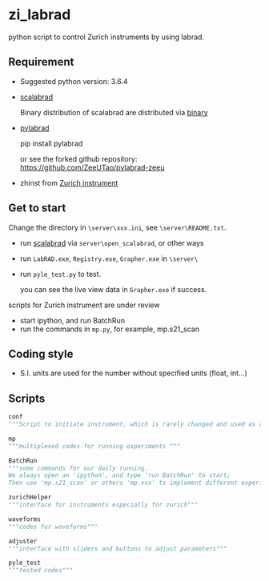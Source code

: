 # zi_labrad

python script to control Zurich instruments by using labrad.



## Requirement

- Suggested python version: 3.6.4

- [scalabrad](https://github.com/ZeeUTao/scalabrad)

  Binary distribution of scalabrad are distributed via [binary](https://bintray.com/labrad/generic/scalabrad#files)

- [pylabrad](https://github.com/ZeeUTao/pylabrad-zeeu)

  pip install pylabrad

  or see the forked github repository: https://github.com/ZeeUTao/pylabrad-zeeu 

- zhinst from [Zurich instrument](https://www.zhinst.com/)





## Get to start

Change the directory in `\server\xxx.ini`, see `\server\README.txt`. 

- run [scalabrad](https://github.com/ZeeUTao/scalabrad) via `server\open_scalabrad`, or other ways
- run `LabRAD.exe`, `Registry.exe`, `Grapher.exe` in `\server\`

- run `pyle_test.py` to test. 

  you can see the live view data in `Grapher.exe` if success. 



scripts for Zurich instrument are under review

- start ipython, and run BatchRun
- run the commands in `mp.py`, for example, mp.s21_scan



## Coding style

- S.I. units are used for the number without specified units (float, int...)





## Scripts

```python
conf 
"""Script to initiate instrument, which is rarely changed and used as a single '.py' file to avoid re-initiate instrument, when we reload the other frequently changed codes, like zurichHelper.py. """

mp 
"""multiplexed codes for running experiments """

BatchRun 
"""some commands for our daily running.
We always open an 'ipython', and type 'run BatchRun' to start;
Then use 'mp.s21_scan' or others 'mp.xxx' to implement different experiments."""

zurichHelper
"""interface for instruments especially for zurich"""

waveforms
"""codes for waveforms"""

adjuster
"""interface with sliders and buttons to adjust parameters"""

pyle_test
"""tested codes"""

```

